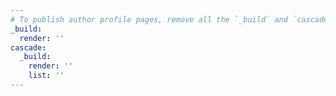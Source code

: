 ```yaml
---
# To publish author profile pages, remove all the `_build` and `cascade` settings below.
_build:
  render: ''
cascade:
  _build:
    render: ''
    list: ''
---
```

